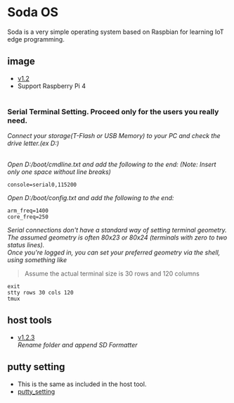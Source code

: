 # Soda OS
Soda is a very simple operating system based on Raspbian for learning IoT edge programming.

## image
- [v1.2](https://drive.google.com/open?id=17nt70mWATYzEGqmH4deJYjCeMvhI8KXj)
- Support Raspberry Pi 4<br><br>

### Serial Terminal Setting. Proceed only for the users you really need.
*Connect your storage(T-Flash or USB Memory) to your PC and check the drive letter.(ex D:)*<br><br>

*Open D:/boot/cmdline.txt and add the following to the end: (Note: Insert only one space without line breaks)* 
```console 
console=serial0,115200
```
*Open D:/boot/config.txt and add the following to the end:*
```console
arm_freq=1400
core_freq=250
```

*Serial connections don't have a standard way of setting terminal geometry.*<br>
*The assumed geometry is often 80x23 or 80x24 (terminals with zero to two status lines).*<br>
*Once you're logged in, you can set your preferred geometry via the shell, using something like*<br>
> Assume the actual terminal size is 30 rows and 120 columns<br>
```console
exit
stty rows 30 cols 120
tmux
```

## host tools
- [v1.2.3](https://drive.google.com/open?id=11tKgj8sRug7jJuA9WNzE_wPRbOChDEsk) <br>
*Rename folder and append SD Formatter*

## putty setting
- This is the same as included in the host tool.
- [putty_setting](https://drive.google.com/open?id=1Ihd6P4PGWjg0Vvux6i1XYlmIdNS-dx_1)
